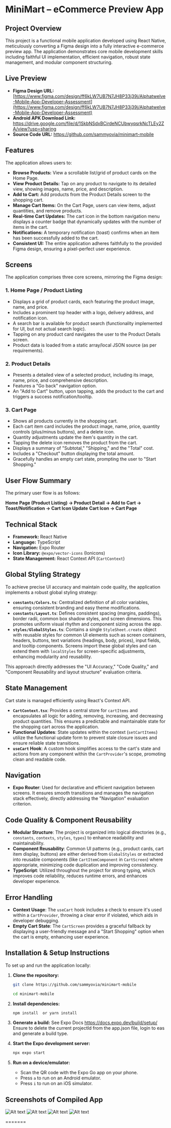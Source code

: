 ﻿# MiniMart – eCommerce Preview App

## Project Overview

This project is a functional mobile application developed using React Native, meticulously converting a Figma design into a fully interactive e-commerce preview app. The application demonstrates core mobile development skills including faithful UI implementation, efficient navigation, robust state management, and modular component structuring.

## Live Preview

* **Figma Design URL:** [https://www.figma.com/design/ff6kLW7UB7N7JH8P33j39j/Alphatwelve-Mobile-App-Developer-Assessment](https://www.figma.com/design/ff6kLW7UB7N7JH8P33j39j/Alphatwelve-Mobile-App-Developer-Assessment)
* **Android APK Download Link:** https://drive.google.com/file/d/1SkbNSdxBCirdeNCUbwyqsrkNcTLEy2ZA/view?usp=sharing
* **Source Code URL:** https://github.com/sammyovia/minimart-mobile

## Features

The application allows users to:

* **Browse Products:** View a scrollable list/grid of product cards on the Home Page.
* **View Product Details:** Tap on any product to navigate to its detailed view, showing images, name, price, and description.
* **Add to Cart:** Add products from the Product Details screen to the shopping cart.
* **Manage Cart Items:** On the Cart Page, users can view items, adjust quantities, and remove products.
* **Real-time Cart Updates:** The cart icon in the bottom navigation menu displays a counter badge that dynamically updates with the number of items in the cart.
* **Notifications:** A temporary notification (toast) confirms when an item has been successfully added to the cart.
* **Consistent UI:** The entire application adheres faithfully to the provided Figma design, ensuring a pixel-perfect user experience.

## Screens

The application comprises three core screens, mirroring the Figma design:

### 1. Home Page / Product Listing

* Displays a grid of product cards, each featuring the product image, name, and price.
* Includes a prominent top header with a logo, delivery address, and notification icon.
* A search bar is available for product search (functionality implemented for UI, but not actual search logic).
* Tapping on any product card navigates the user to the Product Details screen.
* Product data is loaded from a static array/local JSON source (as per requirements).

### 2. Product Details

* Presents a detailed view of a selected product, including its image, name, price, and comprehensive description.
* Features a "Go back" navigation option.
* An "Add to Cart" button, upon tapping, adds the product to the cart and triggers a success notification/tooltip.

### 3. Cart Page

* Shows all products currently in the shopping cart.
* Each cart item card includes the product image, name, price, quantity controls (plus/minus buttons), and a delete icon.
* Quantity adjustments update the item's quantity in the cart.
* Tapping the delete icon removes the product from the cart.
* Displays a summary of "Subtotal," "Shipping," and the "Total" cost.
* Includes a "Checkout" button displaying the total amount.
* Gracefully handles an empty cart state, prompting the user to "Start Shopping."

## User Flow Summary

The primary user flow is as follows:

**Home Page (Product Listing) → Product Detail → Add to Cart → Toast/Notification → Cart Icon Update**
**Cart Icon → Cart Page**

## Technical Stack

* **Framework:** React Native
* **Language:** TypeScript
* **Navigation:** Expo Router
* **Icon Library:** `@expo/vector-icons` (Ionicons)
* **State Management:** React Context API (`CartContext`)

## Global Styling Strategy

To achieve precise UI accuracy and maintain code quality, the application implements a robust global styling strategy:

* **`constants/Colors.ts`**: Centralized definition of all color variables, ensuring consistent branding and easy theme modifications.
* **`constants/Layout.ts`**: Defines consistent spacing (margins, paddings), border radii, common box shadow styles, and screen dimensions. This promotes uniform visual rhythm and component sizing across the app.
* **`styles/GlobalStyles.ts`**: Contains a single `StyleSheet.create` object with reusable styles for common UI elements such as screen containers, headers, buttons, text variations (headings, body, prices), input fields, and tooltip components. Screens import these global styles and can extend them with `localStyles` for screen-specific adjustments, enhancing modularity and reusability.

This approach directly addresses the "UI Accuracy," "Code Quality," and "Component Reusability and layout structure" evaluation criteria.

## State Management

Cart state is managed efficiently using React's Context API.

* **`CartContext.tsx`**: Provides a central store for `cartItems` and encapsulates all logic for adding, removing, increasing, and decreasing product quantities. This ensures a predictable and maintainable state for the shopping cart across the application.
* **Functional Updates**: State updates within the context (`setCartItems`) utilize the functional update form to prevent stale closure issues and ensure reliable state transitions.
* **`useCart` Hook**: A custom hook simplifies access to the cart's state and actions from any component within the `CartProvider`'s scope, promoting clean and readable code.

## Navigation

* **Expo Router**: Used for declarative and efficient navigation between screens. It ensures smooth transitions and manages the navigation stack effectively, directly addressing the "Navigation" evaluation criterion.

## Code Quality & Component Reusability

* **Modular Structure**: The project is organized into logical directories (e.g., `constants`, `contexts`, `styles`, `types`) to enhance readability and maintainability.
* **Component Reusability**: Common UI patterns (e.g., product cards, cart item display, buttons) are either derived from `GlobalStyles` or extracted into reusable components (like `CartItemComponent` in `CartScreen`) where appropriate, minimizing code duplication and improving consistency.
* **TypeScript**: Utilized throughout the project for strong typing, which improves code reliability, reduces runtime errors, and enhances developer experience.

## Error Handling

* **Context Usage**: The `useCart` hook includes a check to ensure it's used within a `CartProvider`, throwing a clear error if violated, which aids in developer debugging.
* **Empty Cart State**: The `CartScreen` provides a graceful fallback by displaying a user-friendly message and a "Start Shopping" option when the cart is empty, enhancing user experience.

## Installation & Setup Instructions

To set up and run the application locally:

1.  **Clone the repository:**
    ```bash
    git clone https://github.com/sammyovia/minimart-mobile
    
    cd minimart-mobile 
    ```
2.  **Install dependencies:**
    ```bash
    npm install  or yarn install
    ```
3. **Generate a build:**
   See Expo Docs https://docs.expo.dev/build/setup/
   Ensure to delete the current projectId from the app.json file, login to eas and generate a build type.

3.  **Start the Expo development server:**
    ```bash
    npx expo start
    ```
4.  **Run on a device/emulator:**
    * Scan the QR code with the Expo Go app on your phone.
    * Press `a` to run on an Android emulator.
    * Press `i` to run on an iOS simulator.

## Screenshots of Compiled App
![Alt text](./minimart/assets/images/home-screen.jpeg)
![Alt text](./minimart/assets/images/empty-cart.jpeg)
![Alt text](./minimart/assets/images/pop-cart.jpeg)
![Alt text](./minimart/assets/images/product-detail.jpeg)

=======

